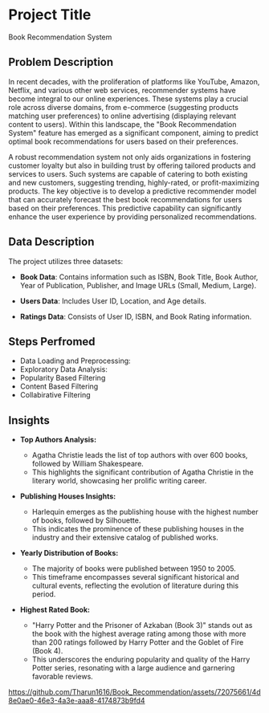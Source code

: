 # Project Title

Book Recommendation System

## Problem Description

In recent decades, with the proliferation of platforms like YouTube, Amazon, Netflix, and various other web services, recommender systems have become integral to our online experiences. These systems play a crucial role across diverse domains, from e-commerce (suggesting products matching user preferences) to online advertising (displaying relevant content to users). Within this landscape, the "Book Recommendation System" feature has emerged as a significant component, aiming to predict optimal book recommendations for users based on their preferences.

A robust recommendation system not only aids organizations in fostering customer loyalty but also in building trust by offering tailored products and services to users. Such systems are capable of catering to both existing and new customers, suggesting trending, highly-rated, or profit-maximizing products. The key objective is to develop a predictive recommender model that can accurately forecast the best book recommendations for users based on their preferences. This predictive capability can significantly enhance the user experience by providing personalized recommendations.

## Data Description

The project utilizes three datasets:

- **Book Data**: Contains information such as ISBN, Book Title, Book Author, Year of Publication, Publisher, and Image URLs (Small, Medium, Large).
  
- **Users Data**: Includes User ID, Location, and Age details.
  
- **Ratings Data**: Consists of User ID, ISBN, and Book Rating information.

## Steps Perfromed

- Data Loading and Preprocessing:
- Exploratory Data Analysis:
- Popularity Based Filtering
- Content Based Filtering
- Collabirative Filtering

## Insights

- **Top Authors Analysis:**
  - Agatha Christie leads the list of top authors with over 600 books, followed by William Shakespeare.
  - This highlights the significant contribution of Agatha Christie in the literary world, showcasing her prolific writing career.

- **Publishing Houses Insights:**
  - Harlequin emerges as the publishing house with the highest number of books, followed by Silhouette.
  - This indicates the prominence of these publishing houses in the industry and their extensive catalog of published works.

- **Yearly Distribution of Books:**
  - The majority of books were published between 1950 to 2005.
  - This timeframe encompasses several significant historical and cultural events, reflecting the evolution of literature during this period.

- **Highest Rated Book:**
  - "Harry Potter and the Prisoner of Azkaban (Book 3)" stands out as the book with the highest average rating among those with more than 200 ratings followed by Harry Potter and the Goblet of Fire (Book 4).
  - This underscores the enduring popularity and quality of the Harry Potter series, resonating with a large audience and garnering favorable reviews.


https://github.com/Tharun1616/Book_Recommendation/assets/72075661/4d8e0ae0-46e3-4a3e-aaa8-4174873b9fd4




